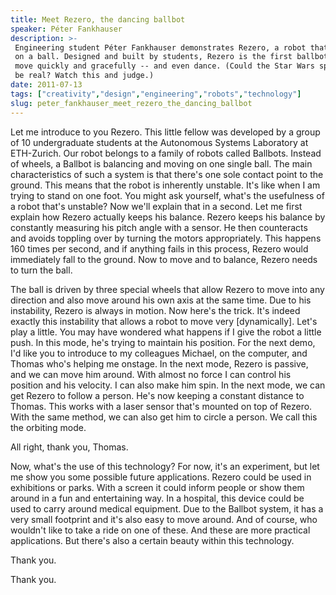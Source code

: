 ```yaml
---
title: Meet Rezero, the dancing ballbot
speaker: Péter Fankhauser
description: >-
 Engineering student Péter Fankhauser demonstrates Rezero, a robot that balances
 on a ball. Designed and built by students, Rezero is the first ballbot made to
 move quickly and gracefully -- and even dance. (Could the Star Wars sphere droid
 be real? Watch this and judge.)
date: 2011-07-13
tags: ["creativity","design","engineering","robots","technology"]
slug: peter_fankhauser_meet_rezero_the_dancing_ballbot
---
```


Let me introduce to you Rezero. This little fellow was developed by a group of 10
undergraduate students at the Autonomous Systems Laboratory at ETH-Zurich. Our robot
belongs to a family of robots called Ballbots. Instead of wheels, a Ballbot is balancing
and moving on one single ball. The main characteristics of such a system is that there's
one sole contact point to the ground. This means that the robot is inherently unstable.
It's like when I am trying to stand on one foot. You might ask yourself, what's the
usefulness of a robot that's unstable? Now we'll explain that in a second. Let me first
explain how Rezero actually keeps his balance. Rezero keeps his balance by constantly
measuring his pitch angle with a sensor. He then counteracts and avoids toppling over by
turning the motors appropriately. This happens 160 times per second, and if anything fails
in this process, Rezero would immediately fall to the ground. Now to move and to balance,
Rezero needs to turn the ball.

The ball is driven by three special wheels that allow Rezero to move into any direction
and also move around his own axis at the same time. Due to his instability, Rezero is
always in motion. Now here's the trick. It's indeed exactly this instability that allows a
robot to move very [dynamically]. Let's play a little. You may have wondered what happens
if I give the robot a little push. In this mode, he's trying to maintain his position. For
the next demo, I'd like you to introduce to my colleagues Michael, on the computer, and
Thomas who's helping me onstage. In the next mode, Rezero is passive, and we can move him
around. With almost no force I can control his position and his velocity. I can also make
him spin. In the next mode, we can get Rezero to follow a person. He's now keeping a
constant distance to Thomas. This works with a laser sensor that's mounted on top of
Rezero. With the same method, we can also get him to circle a person. We call this the
orbiting mode.

All right, thank you, Thomas. 

Now, what's the use of this technology? For now, it's an experiment, but let me show you
some possible future applications. Rezero could be used in exhibitions or parks. With a
screen it could inform people or show them around in a fun and entertaining way. In a
hospital, this device could be used to carry around medical equipment. Due to the Ballbot
system, it has a very small footprint and it's also easy to move around. And of course,
who wouldn't like to take a ride on one of these. And these are more practical
applications. But there's also a certain beauty within this technology.

Thank you.

Thank you.

<!--
ad_duration=3.33
comment_count=105
event="TEDGlobal 2011"
external_start_time=0
intro_duration=11.82
is_subtitle_required="False"
is_talk_featured="True"
language="en"
language_swap="False"
native_language="en"
number_of_related_talks=6
number_of_speakers=1
number_of_subtitled_videos=34
number_of_tags=5
number_of_talk_download_languages=34
number_of_talk_more_resources=0
number_of_talk_recommendations=0
number_of_talks_take_actions=0
post_ad_duration=0.83
published_timestamp="2011-11-22 16:03:37"
recording_date="2011-07-13"
speaker_description="Roboticist"
speaker_is_published=1
speaker_name="Péter Fankhauser"
speaker_what_others_say="Péter Fankhauser’s ballbot is fast, agile, highly technical and actually quite cute."
talk_name="Meet Rezero, the dancing ballbot"
talks_tags=["creativity","design","engineering","robots","technology"]
url_audio="https://download.ted.com/talks/PeterFankhauser_2011G.mp3?apikey=acme-roadrunner"
url_photo_speaker="https://pe.tedcdn.com/images/ted/7e34e242d7684d79b7ab1a8fa33021bfa6bae7aa_254x191.jpg"
url_photo_talk="https://pe.tedcdn.com/images/ted/5270397cbd7609dc200d59ddf7df4bf627d4d0ac_800x600.jpg"
url_webpage="https://www.ted.com/talks/peter_fankhauser_meet_rezero_the_dancing_ballbot"
video_type_name="TED Stage Talk"
-->